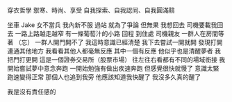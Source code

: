 穿衣哲學
禦寒、時尚、享受
自我探索、自我認同、自我圓滿鞥


坐車 Jake 女不當兵 我內新不服
過站 就為了爭論 但無果
我想回去 司機要載我回去
一路上路越走越窄 有一條葡萄汁的小路
回程 
到住處 司機親友  一群人在房間等著
（忘）
一群人開門開不了 我這時意識已經清楚
我下去嘗試一開就開 發現打開連通其他地方
我看看其他人都毫無反應 其中一個有反應
他似乎也是清醒夢者 我把門打更開
這是一個證券交易所（股票市場）
往左往右看都有不同的場域銜接
我開始嘗試夢中意念奔跑
一開始勉強有做出疾速奔跑
但感覺很快就慢了 意識太緊
跑速變得正常 那個人也追到我旁
他應該知道我快醒了
我沒多久真的醒了

我是沒有責任感的